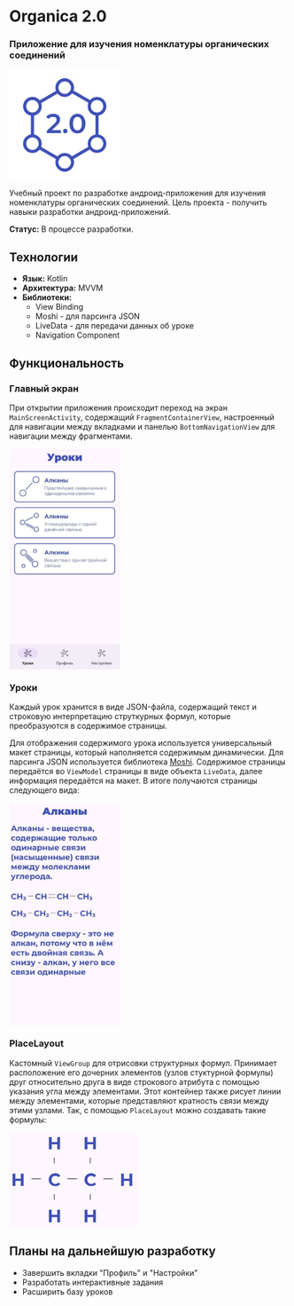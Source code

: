 # Organica 2.0
### Приложение для изучения номенклатуры органических соединений

<img src="screenshots/ic_launcher_round.png" alt="Иконка приложения в виде шестиугольной молекулы" width="200" height="200" align="center">

Учебный проект по разработке андроид-приложения для изучения номенклатуры органических соединений. Цель проекта - получить навыки разработки андроид-приложений.

**Статус:** В процессе разработки.

## Технологии  
- **Язык:** Kotlin  
- **Архитектура:** MVVM  
- **Библиотеки:**  
  - View Binding  
  - Moshi - для парсинга JSON  
  - LiveData - для передачи данных об уроке
  - Navigation Component

## Функциональность
### Главный экран
При открытии приложения происходит переход на экран `MainScreenActivity`, содержащий `FragmentContainerView`, настроенный для навигации между вкладками и панелью `BottomNavigationView` для навигации между фрагментами.

<img src="screenshots/lesson_menu.jpg" width="200" alt="Главный экран, вкладка с уроками" align="center">

### Уроки
Каждый урок хранится в виде JSON-файла, содержащий текст и строковую интерпретацию струткурных формул, которые преобразуются в содержимое страницы.

Для отображения содержимого урока используется универсальный макет страницы, который наполняется содержимым динамически. Для парсинга JSON используется библиотека [Moshi](https://github.com/square/moshi). Содержимое страницы передаётся во `ViewModel` страницы в виде объекта `LiveData`, далее информация передаётся на макет. В итоге получаются страницы следующего вида:

<img src="screenshots/page_screen.jpg" width="200" alt="Страница урока" align="center">

### PlaceLayout
Кастомный `ViewGroup` для отрисовки структурных формул. Принимает расположение его дочерних элементов (узлов стуктурной формулы) друг относительно друга в виде строкового атрибута с помощью указания угла между элементами. Этот контейнер также рисует линии между элементами, которые представляют кратность связи между этими узлами. Так, с помощью `PlaceLayout` можно создавать такие формулы:

<img src="screenshots/placeLayout.png" alt="Молекула этана" align="center">

## Планы на дальнейшую разработку
- Завершить вкладки "Профиль" и "Настройки"
- Разработать интерактивные задания
- Расширить базу уроков